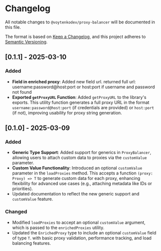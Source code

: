 # Changelog

All notable changes to `@voytenkodev/proxy-balancer` will be documented in this file.

The format is based on [Keep a Changelog](https://keepachangelog.com/en/1.0.0/), and this project adheres to [Semantic Versioning](https://semver.org/spec/v2.0.0.html).

## [0.1.1] - 2025-03-10

### Added
- **Field in enriched proxy**: Added new field url. returned full url:
username:password@host:port or host:port if username and password not found
- **Exported `getProxyURL` Function**: Added `getProxyURL` to the library's exports. This utility function generates a full proxy URL in the format `username:password@host:port` (if credentials are provided) or `host:port` (if not), improving usability for proxy string generation.

## [0.1.0] - 2025-03-09

### Added
- **Generic Type Support**: Added support for generics in `ProxyBalancer`, allowing users to attach custom data to proxies via the `customValue` parameter.
- **Custom Value Functionality**: Introduced an optional `customValue` parameter in the `loadProxies` method. This accepts a function `(proxy: Proxy) => T` to generate custom data for each proxy, enhancing flexibility for advanced use cases (e.g., attaching metadata like IDs or priorities).
- Updated documentation to reflect the new generic support and `customValue` feature.

### Changed
- Modified `loadProxies` to accept an optional `customValue` argument, which is passed to the `enrichedProxies` utility.
- Updated the `EnrichedProxy` type to include an optional `customValue` field of type `T`.
with basic proxy validation, performance tracking, and load balancing features.

